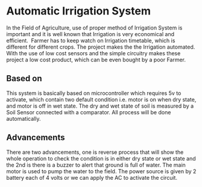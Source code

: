 # Automatic Irrigation System
In the Field of Agriculture, use of proper method of Irrigation System is important and it is well known that Irrigation is very economical and efficient.  Farmer has to keep watch on Irrigation timetable, which is different for different crops. The project makes the the Irrigation automated. With the use of low cost sensors and the simple circuitry makes these project a low cost product, which can be even bought by a poor Farmer. 
## Based on
This system is basically based on microcontroller which requires 5v to activate, which contain two default condition i.e. motor is on when dry state, and motor is off in wet state. The dry and wet state of soil is measured by a Soil Sensor connected with a comparator. All process will be done automatically.
## Advancements
There are two advancements, one is reverse process that will show the whole operation to check the condition is in either dry state or wet state and the 2nd is there is a buzzer to alert that ground is full of water. The main motor is used to pump the water to the field. The power source is given by 2 battery each of 4 volts or we can apply the AC to activate the circuit.  

